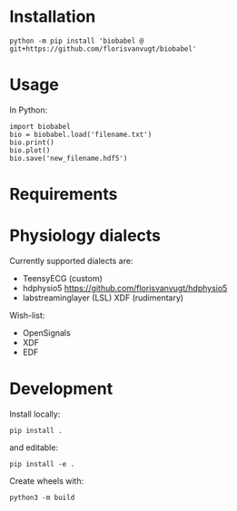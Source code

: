 


# Installation

```
python -m pip install 'biobabel @ git+https://github.com/florisvanvugt/biobabel'
```

# Usage

In Python:

```
import biobabel
bio = biobabel.load('filename.txt')
bio.print()
bio.plot()
bio.save('new_filename.hdf5')
```




# Requirements


# Physiology dialects

Currently supported dialects are:
* TeensyECG (custom)
* hdphysio5 https://github.com/florisvanvugt/hdphysio5
* labstreaminglayer (LSL) XDF (rudimentary)

Wish-list:
* OpenSignals
* XDF
* EDF


# Development

Install locally:

```
pip install .
```

and editable:

```
pip install -e .
```



Create wheels with:

```
python3 -m build
```


